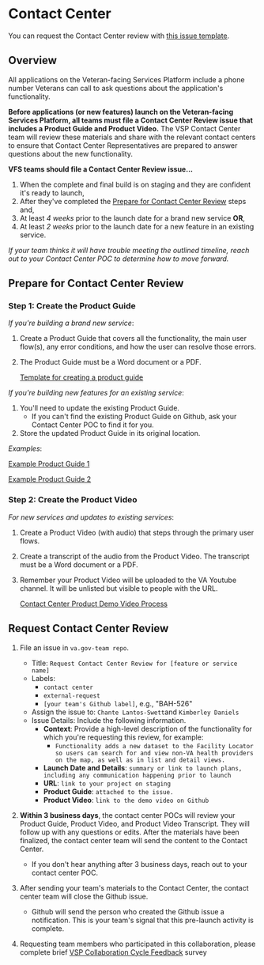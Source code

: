 # Contact Center

You can request the Contact Center review with [this issue template](https://github.com/department-of-veterans-affairs/va.gov-team/issues/new?assignees=Kimberley+Daniels%2C+Chante+LantosSwett&labels=contact+center%2C+analytics-insights%2C+analytics-request%2C+collaboration+cycle&template=request-contact-center-review-template.md&title=Contact+Center+Review+for+%5BTool%5D).

## Overview

All applications on the Veteran-facing Services Platform include a phone number Veterans can call to ask questions about the application's functionality.

**Before applications (or new features) launch on the Veteran-facing Services Platform, all teams must file a Contact Center Review issue that includes a Product Guide and Product Video.** The VSP Contact Center team will review these materials and share with the relevant contact centers to ensure that Contact Center Representatives are prepared to answer questions about the new functionality.

**VFS teams should file a Contact Center Review issue...**
  1. When the complete and final build is on staging and they are confident it's ready to launch,
  1. After they've completed the [Prepare for Contact Center Review](#prepare-for-contact-center-review) steps and,
  1. At least *4 weeks* prior to the launch date for a brand new service **OR**,
  1. At least *2 weeks* prior to the launch date for a new feature in an existing service.

*If your team thinks it will have trouble meeting the outlined timeline, reach out to your Contact Center POC to determine how to move forward.*

## Prepare for Contact Center Review

### Step 1: Create the Product Guide

*If you're building a brand new service*:

  1. Create a Product Guide that covers all the functionality, the main user flow(s), any error conditions, and how the user can resolve those errors. 
  1. The Product Guide must be a Word document or a PDF.

  
      [Template for creating a product guide](https://github.com/department-of-veterans-affairs/va.gov-team/blob/master/platform/contact-center/self-service-product-guide-template.md)

*If you're building new features for an existing service*:

  1. You'll need to update the existing Product Guide.
      * If you can't find the existing Product Guide on Github, ask your Contact Center POC to find it for you.
  1. Store the updated Product Guide in its original location.

*Examples*:

[Example Product Guide 1](https://github.com/department-of-veterans-affairs/va.gov-team/blob/master/platform/working-with-vsp/templates/sample-product-guide-1.pdf)

[Example Product Guide 2](https://github.com/department-of-veterans-affairs/va.gov-team/blob/master/platform/working-with-vsp/templates/sample-product-guide-2.pdf)

### Step 2: Create the Product Video

*For new services and updates to existing services*:

  1. Create a Product Video (with audio) that steps through the primary user flows.
  1. Create a transcript of the audio from the Product Video. The transcript must be a Word document or a PDF.
  1. Remember your Product Video will be uploaded to the VA Youtube channel. It will be unlisted but visible to people with the URL.
  
     [Contact Center Product Demo Video Process](https://github.com/department-of-veterans-affairs/va.gov-team/blob/master/platform/contact-center/product-demo-video-process.md)

## Request Contact Center Review

1. File an issue in ```va.gov-team repo```.
    * Title: ```Request Contact Center Review for [feature or service name]```
    * Labels:
      * ```contact center```
      * ```external-request```
      * ```[your team's Github label]```, e.g., "BAH-526"
    * Assign the issue to: ```Chante Lantos-Swett```and ```Kimberley Daniels```
    * Issue Details: Include the following information.
      * **Context**: Provide a high-level description of the functionality for which you're requesting this review, for example:
        * ```Functionality adds a new dataset to the Facility Locator so users can search for and view non-VA health providers on the map, as well as in list and detail views.```
      * **Launch Date and Details**: ```summary or link to launch plans, including any communication happening prior to launch``` 
      * **URL**: ```link to your project on staging```
      * **Product Guide**: ```attached to the issue.```
      * **Product Video**: ```link to the demo video on Github```

1. **Within 3 business days**, the contact center POCs will review your Product Guide, Product Video, and Product Video Transcript. They will follow up with any questions or edits. After the materials have been finalized, the contact center team will send the content to the Contact Center.
    * If you don't hear anything after 3 business days, reach out to your contact center POC.
1. After sending your team's materials to the Contact Center, the contact center team will close the Github issue.
    * Github will send the person who created the Github issue a notification. This is your team's signal that this pre-launch activity is complete.
1. Requesting team members who participated in this collaboration, please complete brief [VSP Collaboration Cycle Feedback](https://adhoc.optimalworkshop.com/questions/20260uu8-0-0/questions/before) survey
